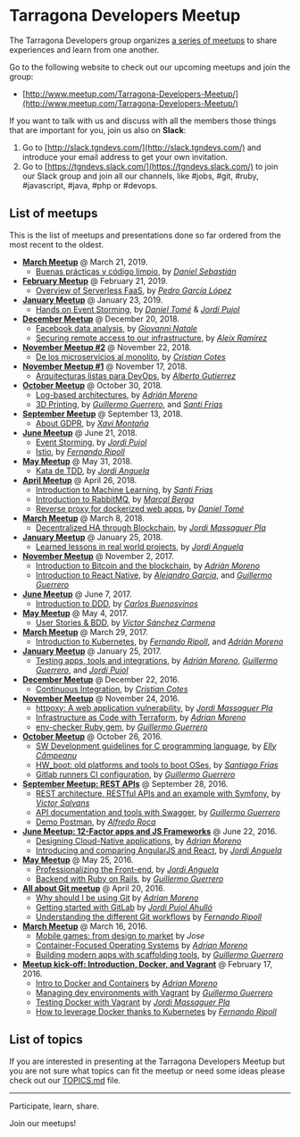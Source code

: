 # Tarragona Developers Meetup

The Tarragona Developers group organizes [a series of meetups](http://www.meetup.com/Tarragona-Developers-Meetup/) to share experiences and learn from one another.

Go to the following website to check out our upcoming meetups and join the group:

* [http://www.meetup.com/Tarragona-Developers-Meetup/](http://www.meetup.com/Tarragona-Developers-Meetup/)

If you want to talk with us and discuss with all the members those things that
are important for you, join us also on **Slack**:

1. Go to [http://slack.tgndevs.com/](http://slack.tgndevs.com/) and introduce
   your email address to get your own invitation.
1. Go to [https://tgndevs.slack.com/](https://tgndevs.slack.com/) to join our
   Slack group and join all our channels, like #jobs, #git, #ruby, #javascript, #java, #php or #devops.


## List of meetups

This is the list of meetups and presentations done so far ordered from the most recent to the oldest.

* **[March Meetup](https://www.meetup.com/Tarragona-Developers-Meetup/events/259416765/)** @ March 21, 2019.
  * [Buenas prácticas y código limpio](#), by *[Daniel Sebastián](https://www.linkedin.com/in/danielesebastian/)*
* **[February Meetup](https://www.meetup.com/Tarragona-Developers-Meetup/events/257895762/)** @ February 21, 2019.
  * [Overview of Serverless FaaS](https://github.com/tgndevs/meetup/blob/master/slides/faas_overview_pedro.pdf), by *[Pedro García López](http://pedrogarcialopez.es/)*
* **[January Meetup](https://www.meetup.com/Tarragona-Developers-Meetup/events/257666172/)** @ January 23, 2019.
  * [Hands on Event Storming](#), by *[Daniel Tomé](https://github.com/danitome24)* & *[Jordi Pujol](https://github.com/jpahullo)*
* **[December Meetup](https://www.meetup.com/Tarragona-Developers-Meetup/events/256645845/)** @ December 20, 2018.
  * [Facebook data analysis](#), by *[Giovanni Natale](https://www.linkedin.com/in/giovanni-natale-11394737/)*
  * [Securing remote access to our infrastructure](https://github.com/tgndevs/meetup/blob/master/slides/securing_remote_access.pdf), by *[Aleix Ramírez](https://www.linkedin.com/in/aleix-ram%C3%ADrez-baena-77b35a70/)*
* **[November Meetup #2](https://www.meetup.com/Tarragona-Developers-Meetup/events/254447535/)** @ November 22, 2018.
  * [De los microservicios al monolito](https://www.slideshare.net/RaY4cK/de-los-microservicios-al-monolito), by *[Cristian Cotes](https://github.com/Cotes)*
* **[November Meetup #1](https://www.meetup.com/Tarragona-Developers-Meetup/events/256152957/)** @ November 17, 2018.
  * [Arquitecturas listas para DevOps](#), by *[Alberto Gutierrez](https://twitter.com/Guti_Mac)*
* **[October Meetup](https://www.meetup.com/Tarragona-Developers-Meetup/events/254381359/)** @ October 30, 2018.
  * [Log-based architectures](http://adrianmo.github.io/slides/log-architecture/), by *[Adrián Moreno](https://github.com/adrianmo)*
  * [3D Printing](https://docs.google.com/presentation/d/1XRucOycIgje1C5qwBrlGg_-7wBpEko6I9vkgBPxRSxQ/edit?usp=sharing), by *[Guillermo Guerrero](https://github.com/ryanfox1985)*, and *[Santi Frias](https://github.com/sfrias)*
* **[September Meetup](https://www.meetup.com/Tarragona-Developers-Meetup/events/254381124/)** @ September 13, 2018.
  * [About GDPR](https://es.slideshare.net/extern2000/about-gdpr-sobre-rgpd), by *[Xavi Montaña](https://twitter.com/fxmontana)*
* **[June Meetup](https://www.meetup.com/Tarragona-Developers-Meetup/events/251019288/)** @ June 21, 2018.
  * [Event Storming](http://jpahullo.github.io/slides/eventstorming/), by *[Jordi Pujol](https://github.com/jpahullo)*
  * [Istio](#), by *[Fernando Ripoll](https://github.com/pipo02mix)*
* **[May Meetup](https://www.meetup.com/Tarragona-Developers-Meetup/events/249638584/)** @ May 31, 2018.
  * [Kata de TDD](https://www.slideshare.net/codiumteam/kata-de-tdd-by-jordi-anguela), by
*[Jordi Anguela](https://github.com/jordianguela)*
* **[April Meetup](https://www.meetup.com/Tarragona-Developers-Meetup/events/249638089/)** @ April 26, 2018.
  * [Introduction to Machine Learning](https://github.com/tgndevs/meetup/blob/master/slides/101_ML.pdf), by *[Santi Frias](https://github.com/sfrias)*
  * [Introduction to RabbitMQ](https://www.slideshare.net/MaralBerga/rabbitmq-tgndevs-meetup), by *[Marçal Berga](https://github.com/merciberga)*
  * [Reverse proxy for dockerized web apps](https://danitome24.github.io/meetup-nginx-reverseproxy/), by *[Daniel Tomé](https://github.com/danitome24)*
* **[March Meetup](https://www.meetup.com/Tarragona-Developers-Meetup/events/248102364/)** @ March 8, 2018.
  * [Decentralized HA through Blockchain](http://jordimassaguerpla.blogspot.com.es/2017/11/decentralized-ha.html), by *[Jordi Massaguer Pla](https://github.com/jordimassaguerpla)*
* **[January Meetup](https://www.meetup.com/Tarragona-Developers-Meetup/events/245637980/)** @ January 25, 2018.
  * [Learned lessons in real world projects](https://www.slideshare.net/codiumteam/learned-lessons-in-real-world-projects-by-jordi-anguela), by *[Jordi Anguela](https://github.com/jordianguela)*
* **[November Meetup](https://www.meetup.com/Tarragona-Developers-Meetup/events/243770491/)** @ November 2, 2017.
  * [Introduction to Bitcoin and the blockchain](https://docs.google.com/presentation/d/e/2PACX-1vTCi-Vr5oPoCVv5CFZucIcYdjVtf5BgGP0Fq0yGanszgXRJpqJz0EGG0q7v53Y3jC5MMbjTKSMJurNF/pub), by *[Adrián Moreno](https://github.com/adrianmo)*
  * [Introduction to React Native](http://ryanfox1985.github.io/slides/reactnative101), by *[Alejandro Garcia](https://github.com/agrcrobles)*, and *[Guillermo Guerrero](https://github.com/ryanfox1985)*
* **[June Meetup](https://www.meetup.com/Tarragona-Developers-Meetup/events/240393876/)** @ June 7, 2017.
  * [Introduction to DDD](https://www.youtube.com/watch?v=dDofYAOkpts), by *[Carlos Buenosvinos](https://twitter.com/buenosvinos)*
* **[May Meetup](https://www.meetup.com/Tarragona-Developers-Meetup/events/239405885/)** @ May 4, 2017.
  * [User Stories & BDD](https://docs.google.com/presentation/d/1PX05cpO2-V9hq9iWD9dNVYmj4Nydol3NMY0L8Q65bb8/pub), by *[Víctor Sánchez Carmena](https://twitter.com/vscarmena)*
* **[March Meetup](https://www.meetup.com/Tarragona-Developers-Meetup/events/238379684/)** @ March 29, 2017.
  * [Introduction to Kubernetes](http://adrianmo.github.io/slides/k8s-tgndevs), by *[Fernando Ripoll](https://github.com/pipo02mix)*, and *[Adrián Moreno](https://github.com/adrianmo)*
* **[January Meetup](https://www.meetup.com/Tarragona-Developers-Meetup/events/236985818/)** @ January 25, 2017.
  * [Testing apps, tools and integrations](https://tgndevs.github.io/superlists), by *[Adrián Moreno](https://github.com/adrianmo)*, *[Guillermo Guerrero](https://github.com/ryanfox1985)*, and *[Jordi Pujol](https://github.com/jpahullo)*
* **[December Meetup](https://www.meetup.com/Tarragona-Developers-Meetup/events/236086896/)** @ December 22, 2016.
  * [Continuous Integration](https://github.com/tgndevs/meetup/blob/master/slides/ContinuousIntegration.pdf), by *[Cristian Cotes](https://github.com/Cotes)*
* **[November Meetup](https://www.meetup.com/Tarragona-Developers-Meetup/events/235569973/)** @ November 24, 2016.
  * [httpoxy: A web application vulnerability](https://drive.google.com/open?id=0B7IDcViGrJDOOTIwbmo4LXVVTkk), by *[Jordi Massaguer Pla](https://github.com/jordimassaguerpla)*
  * [Infrastructure as Code with Terraform](http://adrianmo.github.io/slides/terraform-tgndevs), by *[Adrian Moreno](https://github.com/adrianmo)*
  * [env-checker Ruby gem](https://github.com/ryanfox1985/env-checker), by *[Guillermo Guerrero](https://github.com/ryanfox1985)*
* **[October Meetup](https://www.meetup.com/Tarragona-Developers-Meetup/events/235065517/)** @ October 26, 2016.
  * [SW Development guidelines for C programming language](https://docs.google.com/presentation/d/1-VkEndrzHIdQS_jZlHRUjGnsINS5-rQRqZQYizglpAE/edit#slide=id.p3), by *[Elly Câmpeanu](https://www.linkedin.com/in/ellycampeanu)*
  * [HW_boot: old platforms and tools to boot OSes](http://sfrias.github.io/slides), by *[Santiago Frias](http://sfrias.github.io/slides)*
  * [Gitlab runners CI configuration](#), by *[Guillermo Guerrero](https://github.com/ryanfox1985)*
* **[September Meetup: REST APIs](http://www.meetup.com/Tarragona-Developers-Meetup/events/231684469/)** @ September 28, 2016.
  * [REST architecture, RESTful APIs and an example with Symfony](https://vsalvans.github.io/restapis), by *[Victor Salvans](https://github.com/vsalvans)*
  * [API documentation and tools with Swagger](http://ryanfox1985.github.io/slides/api_docs_tools), by *[Guillermo Guerrero](https://github.com/ryanfox1985)*
  * [Demo Postman](https://www.getpostman.com), by *[Alfredo Roca](https://github.com/AlfredoRoca)*
* **[June Meetup: 12-Factor apps and JS Frameworks](http://www.meetup.com/Tarragona-Developers-Meetup/events/231684469/)** @ June 22, 2016.
  * [Designing Cloud-Native applications](http://adrianmo.github.io/slides/12factor), by *[Adrian Moreno](https://github.com/adrianmo)*
  * [Introducing and comparing AngularJS and React](http://www.slideshare.net/JordiAnguela/professionalizing-the-frontend), by *[Jordi Anguela](https://github.com/jordianguela)*
* **[May Meetup](http://www.meetup.com/Tarragona-Developers-Meetup/events/230835954/)** @ May 25, 2016.
  * [Professionalizing the Front-end](http://www.slideshare.net/JordiAnguela/professionalizing-the-frontend), by *[Jordi Anguela](https://github.com/jordianguela)*
  * [Backend with Ruby on Rails](http://ryanfox1985.github.io/slides/rails101/), by *[Guillermo Guerrero](https://github.com/ryanfox1985)*
* **[All about Git meetup](http://www.meetup.com/Tarragona-Developers-Meetup/events/229781981/)** @ April 20, 2016.
  * [Why should I be using Git](http://adrianmo.github.io/slides/whygit/) by *[Adrian Moreno](https://github.com/adrianmo)*
  * [Getting started with GitLab](http://jpahullo.github.io/slides/gitlab/) by *[Jordi Pujol Ahulló](https://github.com/jpahullo)*
  * [Understanding the different Git workflows](http://pipo02mix.github.io/slides/git-workflows.html) by *[Fernando Ripoll](https://github.com/pipo02mix)*
* **[March Meetup](http://www.meetup.com/Tarragona-Developers-Meetup/events/228972741/)** @ March 16, 2016.
  * [Mobile games: from design to market](http://juegosmovil.blogspot.es/) by *Jose*
  * [Container-Focused Operating Systems](http://adrianmo.github.io/slides/containeros/) by *[Adrian Moreno](https://github.com/adrianmo)*
  * [Building modern apps with scaffolding tools](http://ryanfox1985.github.io/slides/scaffolding_modern_apps/), by *[Guillermo Guerrero](https://github.com/ryanfox1985)*
* **[Meetup kick-off: Introduction, Docker, and Vagrant](http://www.meetup.com/Tarragona-Developers-Meetup/events/228350522/)** @ February 17, 2016.
  * [Intro to Docker and Containers](http://adrianmo.github.io/slides/docker101/) by *[Adrian Moreno](https://github.com/adrianmo)*
  * [Managing dev environments with Vagrant](http://ryanfox1985.github.io/slides/vagrant101/) by *[Guillermo Guerrero](https://github.com/ryanfox1985)*
  * [Testing Docker with Vagrant](https://drive.google.com/file/d/0B7IDcViGrJDOZ0VtUDlwYjNYaDg/view) by *[Jordi Massaguer Pla](https://github.com/jordimassaguerpla)*
  * [How to leverage Docker thanks to Kubernetes](https://docs.google.com/presentation/d/1MuWJUB_bMxU6WspA1zggNE0QP-03uVI-vqbdDS25kIs/pub?start=true&loop=false&delayms=60000) by *[Fernando Ripoll](https://github.com/pipo02mix)*


## List of topics

If you are interested in presenting at the Tarragona Developers Meetup but you are not sure what topics can fit the meetup or need some ideas please check out our [TOPICS.md](TOPICS.md) file.

---

Participate, learn, share.

Join our meetups!
